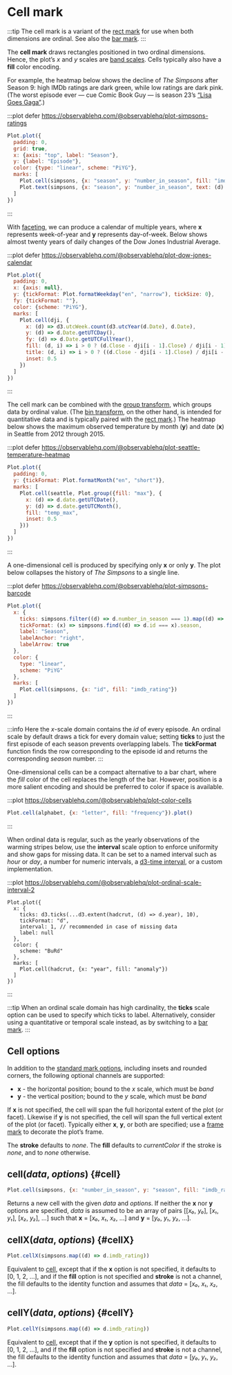 <script setup>

import * as Plot from "@observablehq/plot";
import * as d3 from "d3";
import {shallowRef, onMounted} from "vue";
import alphabet from "../data/alphabet.ts";
import hadcrut from "../data/hadcrut.ts";

const dji = shallowRef([]);
const seattle = shallowRef([]);
const simpsons = shallowRef(d3.cross(d3.range(1, 29), d3.range(1, 26), (x, y) => ({season: x, number_in_season: y})));

onMounted(() => {
  d3.csv("../data/dji.csv", d3.autoType).then((data) => (dji.value = data));
  d3.csv("../data/seattle-weather.csv", d3.autoType).then((data) => (seattle.value = data));
  d3.csv("../data/simpsons.csv", d3.autoType).then((data) => (simpsons.value = data));
});

</script>

# Cell mark

:::tip
The cell mark is a variant of the [rect mark](./rect.md) for use when both dimensions are ordinal. See also the [bar mark](./bar.md).
:::

The **cell mark** draws rectangles positioned in two ordinal dimensions. Hence, the plot’s *x* and *y* scales are [band scales](../features/scales.md). Cells typically also have a **fill** color encoding.

For example, the heatmap below shows the decline of *The Simpsons* after Season 9: high IMDb ratings are dark green, while low ratings are dark pink. (The worst episode ever — cue Comic Book Guy — is season 23’s [“Lisa Goes Gaga”](https://en.wikipedia.org/wiki/Lisa_Goes_Gaga).)

:::plot defer https://observablehq.com/@observablehq/plot-simpsons-ratings
```js
Plot.plot({
  padding: 0,
  grid: true,
  x: {axis: "top", label: "Season"},
  y: {label: "Episode"},
  color: {type: "linear", scheme: "PiYG"},
  marks: [
    Plot.cell(simpsons, {x: "season", y: "number_in_season", fill: "imdb_rating", inset: 0.5}),
    Plot.text(simpsons, {x: "season", y: "number_in_season", text: (d) => d.imdb_rating?.toFixed(1), fill: "black", title: "title"})
  ]
})
```
:::

With [faceting](../features/facets.md), we can produce a calendar of multiple years, where **x** represents week-of-year and **y** represents day-of-week. Below shows almost twenty years of daily changes of the Dow Jones Industrial Average.

:::plot defer https://observablehq.com/@observablehq/plot-dow-jones-calendar
```js
Plot.plot({
  padding: 0,
  x: {axis: null},
  y: {tickFormat: Plot.formatWeekday("en", "narrow"), tickSize: 0},
  fy: {tickFormat: ""},
  color: {scheme: "PiYG"},
  marks: [
    Plot.cell(dji, {
      x: (d) => d3.utcWeek.count(d3.utcYear(d.Date), d.Date),
      y: (d) => d.Date.getUTCDay(),
      fy: (d) => d.Date.getUTCFullYear(),
      fill: (d, i) => i > 0 ? (d.Close - dji[i - 1].Close) / dji[i - 1].Close : NaN,
      title: (d, i) => i > 0 ? ((d.Close - dji[i - 1].Close) / dji[i - 1].Close * 100).toFixed(1) : NaN,
      inset: 0.5
    })
  ]
})
```
:::

The cell mark can be combined with the [group transform](../transforms/group.md), which groups data by ordinal value. (The [bin transform](../transforms/bin.md), on the other hand, is intended for quantitative data and is typically paired with the [rect mark](./rect.md).) The heatmap below shows the maximum observed temperature by month (**y**) and date (**x**) in Seattle from 2012 through 2015.

:::plot defer https://observablehq.com/@observablehq/plot-seattle-temperature-heatmap
```js
Plot.plot({
  padding: 0,
  y: {tickFormat: Plot.formatMonth("en", "short")},
  marks: [
    Plot.cell(seattle, Plot.group({fill: "max"}, {
      x: (d) => d.date.getUTCDate(),
      y: (d) => d.date.getUTCMonth(),
      fill: "temp_max",
      inset: 0.5
    }))
  ]
})
```
:::

A one-dimensional cell is produced by specifying only **x** or only **y**. The plot below collapses the history of *The Simpsons* to a single line.

:::plot defer https://observablehq.com/@observablehq/plot-simpsons-barcode
```js
Plot.plot({
  x: {
    ticks: simpsons.filter((d) => d.number_in_season === 1).map((d) => d.id),
    tickFormat: (x) => simpsons.find((d) => d.id === x).season,
    label: "Season",
    labelAnchor: "right",
    labelArrow: true
  },
  color: {
    type: "linear",
    scheme: "PiYG"
  },
  marks: [
    Plot.cell(simpsons, {x: "id", fill: "imdb_rating"})
  ]
})
```
:::

:::info
Here the *x*-scale domain contains the *id* of every episode. An ordinal scale by default draws a tick for every domain value; setting **ticks** to just the first episode of each season prevents overlapping labels. The **tickFormat** function finds the row corresponding to the episode id and returns the corresponding *season* number.
:::

One-dimensional cells can be a compact alternative to a bar chart, where the *fill* color of the cell replaces the length of the bar. However, position is a more salient encoding and should be preferred to color if space is available.

:::plot https://observablehq.com/@observablehq/plot-color-cells
```js
Plot.cell(alphabet, {x: "letter", fill: "frequency"}).plot()
```
:::

When ordinal data is regular, such as the yearly observations of the warming stripes below, use the **interval** scale option to enforce uniformity and show gaps for missing data. It can be set to a named interval such as *hour* or *day*, a number for numeric intervals, a [d3-time interval](https://d3js.org/d3-time#_interval), or a custom implementation.

:::plot https://observablehq.com/@observablehq/plot-ordinal-scale-interval-2
```js{5}
Plot.plot({
  x: {
    ticks: d3.ticks(...d3.extent(hadcrut, (d) => d.year), 10),
    tickFormat: "d",
    interval: 1, // recommended in case of missing data
    label: null
  },
  color: {
    scheme: "BuRd"
  },
  marks: [
    Plot.cell(hadcrut, {x: "year", fill: "anomaly"})
  ]
})
```
:::

:::tip
When an ordinal scale domain has high cardinality, the **ticks** scale option can be used to specify which ticks to label. Alternatively, consider using a quantitative or temporal scale instead, as by switching to a [bar mark](./bar.md).
:::

## Cell options

In addition to the [standard mark options](../features/marks.md#mark-options), including insets and rounded corners, the following optional channels are supported:

* **x** - the horizontal position; bound to the *x* scale, which must be *band*
* **y** - the vertical position; bound to the *y* scale, which must be *band*

If **x** is not specified, the cell will span the full horizontal extent of the plot (or facet). Likewise if **y** is not specified, the cell will span the full vertical extent of the plot (or facet). Typically either **x**, **y**, or both are specified; use a [frame mark](./frame.md) to decorate the plot’s frame.

The **stroke** defaults to *none*. The **fill** defaults to *currentColor* if the stroke is *none*, and to *none* otherwise.

## cell(*data*, *options*) {#cell}

```js
Plot.cell(simpsons, {x: "number_in_season", y: "season", fill: "imdb_rating"})
```

Returns a new cell with the given *data* and *options*. If neither the **x** nor **y** options are specified, *data* is assumed to be an array of pairs [[*x₀*, *y₀*], [*x₁*, *y₁*], [*x₂*, *y₂*], …] such that **x** = [*x₀*, *x₁*, *x₂*, …] and **y** = [*y₀*, *y₁*, *y₂*, …].

## cellX(*data*, *options*) {#cellX}

```js
Plot.cellX(simpsons.map((d) => d.imdb_rating))
```

Equivalent to [cell](#cell), except that if the **x** option is not specified, it defaults to [0, 1, 2, …], and if the **fill** option is not specified and **stroke** is not a channel, the fill defaults to the identity function and assumes that *data* = [*x₀*, *x₁*, *x₂*, …].

## cellY(*data*, *options*) {#cellY}

```js
Plot.cellY(simpsons.map((d) => d.imdb_rating))
```

Equivalent to [cell](#cell), except that if the **y** option is not specified, it defaults to [0, 1, 2, …], and if the **fill** option is not specified and **stroke** is not a channel, the fill defaults to the identity function and assumes that *data* = [*y₀*, *y₁*, *y₂*, …].
